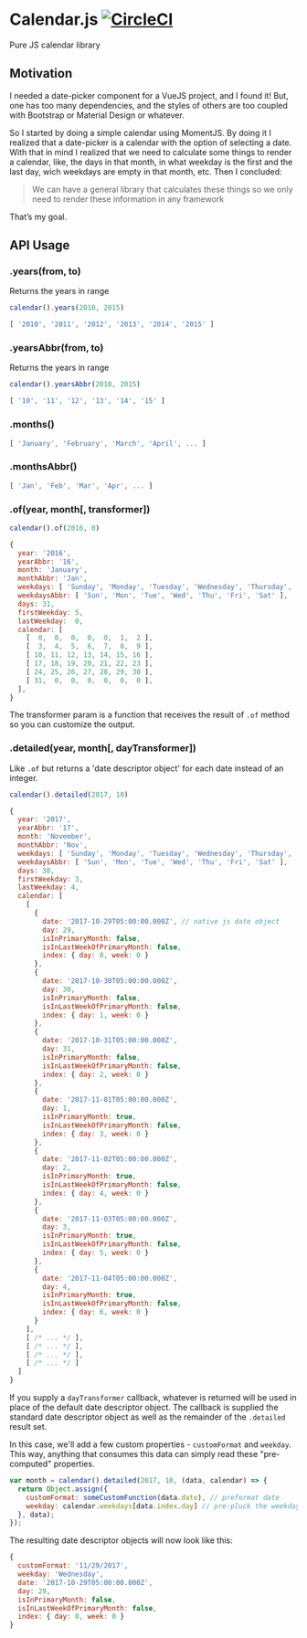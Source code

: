 # Calendar.js [![CircleCI](https://circleci.com/gh/igor-ribeiro/calendar-js.svg?style=shield&circle-token=:circle-token)](https://circleci.com/gh/igor-ribeiro/calendar-js)

Pure JS calendar library

## Motivation

I needed a date-picker component for a VueJS project, and I found it! But, one has too many dependencies, and the styles of others are too coupled with Bootstrap or Material Design or whatever.

So I started by doing a simple calendar using MomentJS. By doing it I realized that a date-picker is a calendar with the option of selecting a date. With that in mind I realized that we need to calculate some things to render a calendar, like, the days in that month, in what weekday is the first and the last day, wich weekdays are empty in that month, etc. Then I concluded:

> We can have a general library that calculates these things so we only need to render these information in any framework

That’s my goal.

## API Usage


### .years(from, to)
Returns the years in range
```js
calendar().years(2010, 2015)

[ '2010', '2011', '2012', '2013', '2014', '2015' ]
```

### .yearsAbbr(from, to)
Returns the years in range
```js
calendar().yearsAbbr(2010, 2015)

[ '10', '11', '12', '13', '14', '15' ]
```

### .months()
```js
[ 'January', 'February', 'March', 'April', ... ]
```

### .monthsAbbr()
```js
[ 'Jan', 'Feb', 'Mar', 'Apr', ... ]
```

### .of(year, month[, transformer])
```js
calendar().of(2016, 0)

{
  year: '2016',
  yearAbbr: '16',
  month: 'January',
  monthAbbr: 'Jan',
  weekdays: [ 'Sunday', 'Monday', 'Tuesday', 'Wednesday', 'Thursday', 'Friday', 'Saturday' ],
  weekdaysAbbr: [ 'Sun', 'Mon', 'Tue', 'Wed', 'Thu', 'Fri', 'Sat' ],
  days: 31,
  firstWeekday: 5,
  lastWeekday:  0,
  calendar: [
    [  0,  0,  0,  0,  0,  1,  2 ],
    [  3,  4,  5,  6,  7,  8,  9 ],
    [ 10, 11, 12, 13, 14, 15, 16 ],
    [ 17, 18, 19, 20, 21, 22, 23 ],
    [ 24, 25, 26, 27, 28, 29, 30 ],
    [ 31,  0,  0,  0,  0,  0,  0 ],
  ],
}
```

The transformer param is a function that receives the result of `.of` method so you can customize the output.

### .detailed(year, month[, dayTransformer])
Like `.of` but returns a 'date descriptor object' for each date instead of an integer.

```js
calendar().detailed(2017, 10)

{
  year: '2017',
  yearAbbr: '17',
  month: 'November',
  monthAbbr: 'Nov',
  weekdays: [ 'Sunday', 'Monday', 'Tuesday', 'Wednesday', 'Thursday', 'Friday', 'Saturday' ],
  weekdaysAbbr: [ 'Sun', 'Mon', 'Tue', 'Wed', 'Thu', 'Fri', 'Sat' ],
  days: 30,
  firstWeekday: 3,
  lastWeekday: 4,
  calendar: [
    [
      {
        date: '2017-10-29T05:00:00.000Z', // native js date object
        day: 29,
        isInPrimaryMonth: false,
        isInLastWeekOfPrimaryMonth: false,
        index: { day: 0, week: 0 }
      },
      {
        date: '2017-10-30T05:00:00.000Z',
        day: 30,
        isInPrimaryMonth: false,
        isInLastWeekOfPrimaryMonth: false,
        index: { day: 1, week: 0 }
      },
      {
        date: '2017-10-31T05:00:00.000Z',
        day: 31,
        isInPrimaryMonth: false,
        isInLastWeekOfPrimaryMonth: false,
        index: { day: 2, week: 0 }
      },
      {
        date: '2017-11-01T05:00:00.000Z',
        day: 1,
        isInPrimaryMonth: true,
        isInLastWeekOfPrimaryMonth: false,
        index: { day: 3, week: 0 }
      },
      {
        date: '2017-11-02T05:00:00.000Z',
        day: 2,
        isInPrimaryMonth: true,
        isInLastWeekOfPrimaryMonth: false,
        index: { day: 4, week: 0 }
      },
      {
        date: '2017-11-03T05:00:00.000Z',
        day: 3,
        isInPrimaryMonth: true,
        isInLastWeekOfPrimaryMonth: false,
        index: { day: 5, week: 0 }
      },
      {
        date: '2017-11-04T05:00:00.000Z',
        day: 4,
        isInPrimaryMonth: true,
        isInLastWeekOfPrimaryMonth: false,
        index: { day: 6, week: 0 }
      }
    ],
    [ /* ... */ ],
    [ /* ... */ ],
    [ /* ... */ ],
    [ /* ... */ ]
  ]
}
```

If you supply a `dayTransformer` callback, whatever is returned will be used in place of the default date descriptor object. The callback is supplied the standard date descriptor object as well as the remainder of the `.detailed` result set.

In this case, we'll add a few custom properties - `customFormat` and `weekday`. This way, anything that consumes this data can simply read these "pre-computed" properties.

```js
var month = calendar().detailed(2017, 10, (data, calendar) => {
  return Object.assign({
    customFormat: someCustomFunction(data.date), // preformat date
    weekday: calendar.weekdays[data.index.day] // pre-pluck the weekday
  }, data);
});
```

The resulting date descriptor objects will now look like this:

```js
{
  customFormat: '11/29/2017',
  weekday: 'Wednesday',
  date: '2017-10-29T05:00:00.000Z',
  day: 29,
  isInPrimaryMonth: false,
  isInLastWeekOfPrimaryMonth: false,
  index: { day: 0, week: 0 }
}
```
